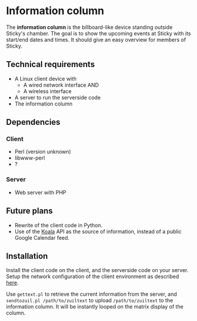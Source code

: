 # Information column

The **information column** is the billboard-like device standing outside Sticky's chamber. The goal is to show the upcoming events at Sticky with its start/end dates and times. It should give an easy overview for members of Sticky.

## Technical requirements

* A Linux client device with
   * A wired network interface AND
   * A wireless interface
* A server to run the serverside code
* The information column

## Dependencies

### Client

* Perl (version unknown)
* libwww-perl
* ?

### Server

* Web server with PHP

## Future plans

* Rewrite of the client code in Python.
* Use of the [Koala](https://github.com/StickyUtrecht/constipated-koala) API as the source of  information, instead of a public Google Calendar feed.

## Installation
Install the client code on the client, and the serverside code on your server. Setup the network configuration of the client environment as described [here](config/network-config.md).

Use `gettext.pl` to retrieve the current information from the server, and `sendtozuil.pl /path/to/zuiltext` to upload `/path/to/zuiltext` to the information column. It will be instantly looped on the matrix display of the column.

